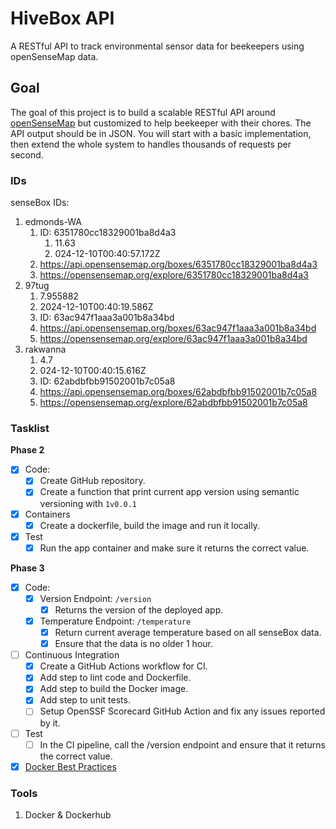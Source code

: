 # HiveBox API
A RESTful API to track environmental sensor data for beekeepers using openSenseMap data.

## Goal

The goal of this project is to build a scalable RESTful API around [openSenseMap](https://opensensemap.org/) but customized to help beekeeper with their chores. The API output should be in JSON. You will start with a basic implementation, then extend the whole system to handles thousands of requests per second.

### IDs
senseBox IDs:
1. edmonds-WA
   1. ID: 6351780cc18329001ba8d4a3
      1. 11.63
      2. 024-12-10T00:40:57.172Z
   2. https://api.opensensemap.org/boxes/6351780cc18329001ba8d4a3
   3. https://opensensemap.org/explore/6351780cc18329001ba8d4a3
2. 97tug
      1. 7.955882
      2. 2024-12-10T00:40:19.586Z
   1. ID: 63ac947f1aaa3a001b8a34bd
   2. https://api.opensensemap.org/boxes/63ac947f1aaa3a001b8a34bd
   3. https://opensensemap.org/explore/63ac947f1aaa3a001b8a34bd
3. rakwanna
      1. 4.7
      2. 024-12-10T00:40:15.616Z
   1. ID: 62abdbfbb91502001b7c05a8
   2. https://api.opensensemap.org/boxes/62abdbfbb91502001b7c05a8
   3. https://opensensemap.org/explore/62abdbfbb91502001b7c05a8




### Tasklist

**Phase 2**
- [x] Code:
  - [x] Create GitHub repository.
  - [x] Create a function that print current app version using semantic versioning with `1v0.0.1`
- [x] Containers
  - [x] Create a dockerfile, build the image and run it locally.
- [x] Test
  - [x] Run the app container and make sure it returns the correct value. 

**Phase 3**
- [x] Code:
  - [x] Version Endpoint: `/version`
    - [x] Returns the version of the deployed app.
  - [x] Temperature Endpoint: `/temperature`
    - [x] Return current average temperature based on all senseBox data.
    - [x] Ensure that the data is no older 1 hour.
- [ ] Continuous Integration
  - [x] Create a GitHub Actions workflow for CI.
  - [x] Add step to lint code and Dockerfile.
  - [x] Add step to build the Docker image.
  - [x] Add step to unit tests.
  - [ ] Setup OpenSSF Scorecard GitHub Action and fix any issues reported by it.
- [ ] Test
  - [ ] In the CI pipeline, call the /version endpoint and ensure that it returns the correct value.
- [x] [Docker Best Practices](https://tech.aabouzaid.com/2021/09/docker-best-practices-workshop-presentation.html)

### Tools

1. Docker & Dockerhub